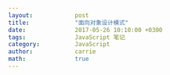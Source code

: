 ```yaml
---
layout:            post
title:             "面向对象设计模式"
date:              2017-05-26 10:10:00 +0300
tags:              JavaScript 笔记
category:          JavaScript
author:            carrie
math:              true
---
```


